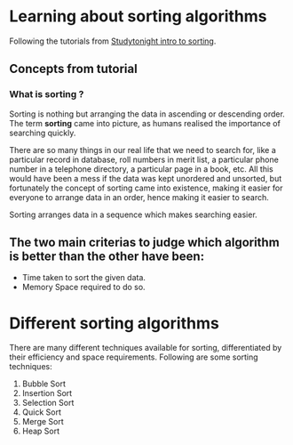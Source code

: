 # Learning about sorting algorithms

Following the tutorials from [Studytonight intro to sorting](https://www.studytonight.com/data-structures/introduction-to-sorting).


## Concepts from tutorial

### What is sorting ?

Sorting is nothing but arranging the data in ascending or descending order. The term **sorting** came into picture, as humans realised the importance of searching quickly.

There are so many things in our real life that we need to search for, like a particular record in database, roll numbers in merit list, a particular phone number in a telephone directory, a particular page in a book, etc. All this would have been a mess if the data was kept unordered and unsorted, but fortunately the concept of sorting came into existence, making it easier for everyone to arrange data in an order, hence making it easier to search.

Sorting arranges data in a sequence which makes searching easier.


## The two main criterias to judge which algorithm is better than the other have been:

- Time taken to sort the given data.
- Memory Space required to do so.


# Different sorting algorithms

There are many different techniques available for sorting, differentiated by their efficiency and space requirements. 
Following are some sorting techniques:

1. Bubble Sort
2. Insertion Sort
3. Selection Sort
4. Quick Sort
5. Merge Sort
6. Heap Sort